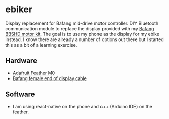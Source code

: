 # ebiker
Display replacement for Bafang mid-drive motor controller.
DIY Bluetooth communication module to replace the display provided with my  [Bafang BBSHD motor kit](https://goldenmotor.bike/product/bafang-bbshd-48-volt-1000-watt-68mmm-mid-drive-kit/).
The goal is to use my phone as the display for my ebike instead. I know there are already a number of options out there but I started this as a bit of a learning exercise.
## Hardware
- [Adafruit Feather M0](https://learn.adafruit.com/adafruit-feather-m0-bluefruit-le)
- [Bafang female end of display cable](https://lunacycle.com/bafang-display-extension-cable/)
## Software
- I am using react-native on the phone and c++ (Arduino IDE) on the feather.
